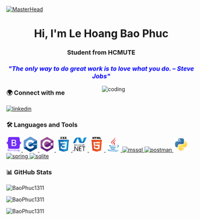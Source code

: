 [![MasterHead](https://cdnb.artstation.com/p/assets/images/images/038/935/385/large/raoni-dorim-mountains-day-highress-01.jpg?1624474753)](https://github.com/BaoPhuc1311)

<h1 align="center">Hi, I'm Le Hoang Bao Phuc</h1>
<h3 align="center">Student from HCMUTE</h3>

<h3 align="center"><font color="blue"><em>"The only way to do great work is to love what you do. – <strong><em>Steve Jobs</em></strong>"</em></font></h3>

<img align="right" src="https://i.pinimg.com/originals/ef/09/36/ef0936558e58d6bebf73fee2ae895fe3.gif" alt="coding" width="250">

<h3 align="left">🌍 Connect with me</h3>
<p align="left">
    <a href="https://linkedin.com/in/lehoangbaophuc" target="blank">
        <img align="center" src="https://raw.githubusercontent.com/rahuldkjain/github-profile-readme-generator/master/src/images/icons/Social/linked-in-alt.svg" alt="linkedin" height="30" width="40" />
    </a>
</p>

<h3 align="left">🛠️ Languages and Tools</h3>
<p align="left">
    <a href="https://getbootstrap.com" target="_blank" rel="noreferrer">
        <img src="https://raw.githubusercontent.com/devicons/devicon/master/icons/bootstrap/bootstrap-plain-wordmark.svg" alt="bootstrap" width="40" height="40"/>
    </a>
    <a href="https://www.w3schools.com/cpp/" target="_blank" rel="noreferrer">
        <img src="https://raw.githubusercontent.com/devicons/devicon/master/icons/cplusplus/cplusplus-original.svg" alt="cplusplus" width="40" height="40"/>
    </a>
    <a href="https://www.w3schools.com/cs/" target="_blank" rel="noreferrer">
        <img src="https://raw.githubusercontent.com/devicons/devicon/master/icons/csharp/csharp-original.svg" alt="csharp" width="40" height="40"/>
    </a>
    <a href="https://www.w3schools.com/css/" target="_blank" rel="noreferrer">
        <img src="https://raw.githubusercontent.com/devicons/devicon/master/icons/css3/css3-original-wordmark.svg" alt="css3" width="40" height="40"/>
    </a>
    <a href="https://dotnet.microsoft.com/" target="_blank" rel="noreferrer">
        <img src="https://raw.githubusercontent.com/devicons/devicon/master/icons/dot-net/dot-net-original-wordmark.svg" alt="dotnet" width="40" height="40"/>
    </a>
    <a href="https://www.w3.org/html/" target="_blank" rel="noreferrer">
        <img src="https://raw.githubusercontent.com/devicons/devicon/master/icons/html5/html5-original-wordmark.svg" alt="html5" width="40" height="40"/>
    </a>
    <a href="https://www.java.com" target="_blank" rel="noreferrer">
        <img src="https://raw.githubusercontent.com/devicons/devicon/master/icons/java/java-original.svg" alt="java" width="40" height="40"/> 
    </a> 
    <a href="https://www.microsoft.com/en-us/sql-server" target="_blank" rel="noreferrer">
        <img src="https://www.svgrepo.com/show/303229/microsoft-sql-server-logo.svg" alt="mssql" width="40" height="40"/>
    </a>
    <a href="https://postman.com" target="_blank" rel="noreferrer">
        <img src="https://www.vectorlogo.zone/logos/getpostman/getpostman-icon.svg" alt="postman" width="40" height="40"/>
    </a>
    <a href="https://www.python.org" target="_blank" rel="noreferrer">
        <img src="https://raw.githubusercontent.com/devicons/devicon/master/icons/python/python-original.svg" alt="python" width="40" height="40"/>
    </a>
    <a href="https://spring.io/" target="_blank" rel="noreferrer">
        <img src="https://www.vectorlogo.zone/logos/springio/springio-icon.svg" alt="spring" width="40" height="40"/>
    </a>
    <a href="https://www.sqlite.org/" target="_blank" rel="noreferrer">
        <img src="https://www.vectorlogo.zone/logos/sqlite/sqlite-icon.svg" alt="sqlite" width="40" height="40"/>
    </a>
</p>

<h3 align="left">📊 GitHub Stats</h3>
<p align="left">
    <img src="https://github-readme-stats.vercel.app/api/top-langs?username=BaoPhuc1311&show_icons=true&locale=en&layout=compact" alt="BaoPhuc1311" />
</p>
<p align="left">
    <img src="https://github-readme-stats.vercel.app/api?username=BaoPhuc1311&show_icons=true&locale=en" alt="BaoPhuc1311" />
</p>
<p align="left">
    <img src="https://github-readme-streak-stats.herokuapp.com/?user=BaoPhuc1311&v=1" alt="BaoPhuc1311" />
</p>
